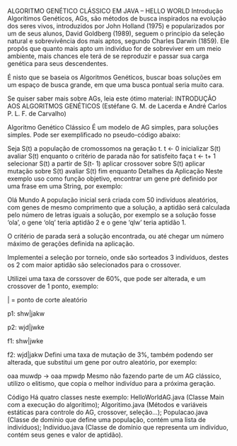 ALGORITMO GENÉTICO CLÁSSICO EM JAVA – HELLO WORLD
Introdução
Algorítimos Genéticos, AGs, são métodos de busca inspirados na evolução dos seres vivos, introduzidos por John Holland (1975) e popularizados por um de seus alunos, David Goldberg (1989), seguem o princípio da seleção natural e sobrevivência dos mais aptos, segundo Charles Darwin (1859). Ele propôs que quanto mais apto um indivíduo for de sobreviver em um meio ambiente, mais chances ele terá de se reproduzir e passar sua carga genética para seus descendentes.

É nisto que se baseia os Algoritmos Genéticos, buscar boas soluções em um espaço de busca grande, em que uma busca pontual seria muito cara.

Se quiser saber mais sobre AGs, leia este ótimo material:  INTRODUÇÃO AOS ALGORITMOS GENÉTICOS (Estéfane G. M. de Lacerda e André Carlos P. L. F. de Carvalho)

Algoritmo Genético Clássico
É um modelo de AG simples, para soluções simples. Pode ser exemplificado no pseudo-código abaixo:

Seja S(t) a população de cromossomos na geração t.
t ← 0
inicializar S(t)
avaliar S(t)
enquanto o critério de parada não for satisfeito faça
t ← t+ 1
selecionar S(t) a partir de S(t- 1)
aplicar crossover sobre S(t)
aplicar mutação sobre S(t)
avaliar S(t)
fim enquanto
Detalhes da Aplicação
Neste exemplo uso como função objetivo, encontrar um gene pré definido por uma frase em uma String, por exemplo:

Olá Mundo
A população inicial será criada com 50 indivíduos aleatórios, com genes de mesmo comprimento que a solução, a aptidão será calculada pelo número de letras iguais a solução, por exemplo se a solução fosse ‘ola’, o gene ‘olq’ teria aptidão 2 e o gene ‘qlw’ teria aptidão 1.

O critério de parada será a solução encontrada, ou até chegar um número máximo de gerações definida na aplicação.

Implementei a seleção por torneio, onde são sorteados 3 indivíduos, destes os 2 com maior aptidão são selecionados para o crossover.

Utilizei uma taxa de corssover de 60%, que pode ser alterada, e um crossover de 1 ponto, exemplo:

| = ponto de corte aleatório

p1: shw|jakw

p2: wjd|jwke

f1: shw|jwke

f2: wjd|jakw
Defini uma taxa de mutação de 3%, também podendo ser alterada, que substitui um gene por outro aleatório, por exemplo:

oaa muwdp -> oaa mpwdp
Mesmo não fazendo parte de um AG clássico, utilizo o elitismo, que copia o melhor indivíduo para a próxima geração.

Código
Há quatro classes neste exemplo:
HelloWorldAG.java (Classe Main com a execução do algorítimo);
Algoritimo.java (Métodos e variáveis estáticas para controle do AG, crossover, seleção…);
Populacao.java (Classe de domínio que define uma população, contém uma lista de indivíduos);
Individuo.java (Classe de domínio que representa um indivíduo, contém seus genes e valor de aptidão).